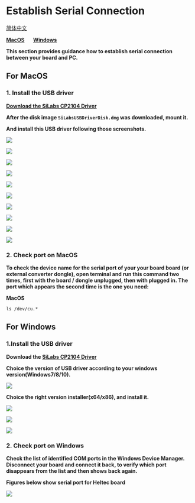 # Establish Serial Connection
[简体中文](https://heltec-automation.readthedocs.io/zh_CN/latest/general/establish_serial_connection.html)

**[MacOS](#for-macOS)**&nbsp;&nbsp;&nbsp;&nbsp;&nbsp;&nbsp;**[Windows](#for-windows)**

**This section provides guidance how to establish serial connection between your board and PC.**

## For MacOS

### 1. Install the USB driver

**[Download the SiLabs CP2104 Driver](https://www.silabs.com/documents/public/software/Mac_OSX_VCP_Driver.zip)**

**After the disk image `SiLabsUSBDriverDisk.dmg` was downloaded, mount it.**

**And install this USB driver following those screenshots.**

![](img/establish_serial_connection/macOS_CP2104_dmg.png)

![](img/establish_serial_connection/macOS_CP2104_pkg.png)

![](img/establish_serial_connection/2.png)

![](img/establish_serial_connection/3.png)

![](img/establish_serial_connection/4.png)

![](img/establish_serial_connection/5.png)

![](img/establish_serial_connection/6.png)

![](img/establish_serial_connection/7.png)

![](img/establish_serial_connection/8.png)

![](img/establish_serial_connection/9.png)

### 2. Check port on MacOS

**To check the device name for the serial port of your your board board (or external converter dongle), open terminal and run this command two times, first with the board / dongle unplugged, then with plugged in. The port which appears the second time is the one you need:**

**MacOS**

    ls /dev/cu.*



## For Windows

### 1.Install the USB driver

**Download the [SiLabs CP2104 Driver](https://www.silabs.com/products/development-tools/software/usb-to-uart-bridge-vcp-drivers)**

**Choice the version of USB driver according to your windows version(Windows7/8/10).**

![](img/establish_serial_connection/windows_download_CP2104_USB_driver.png)

**Choice the right version installer(x64/x86), and install it.**

![](img/establish_serial_connection/windows_install_usb_driver01.png)

![](img/establish_serial_connection/windows_install_usb_driver02.png)

![](img/establish_serial_connection/windows_install_usb_driver03.png)

### 2. Check port on Windows

**Check the list of identified COM ports in the Windows Device Manager. Disconnect your board and connect it back, to verify which port disappears from the list and then shows back again.**

**Figures below show serial port for Heltec board**

![](img/establish_serial_connection/windows_in_device_manager.png)